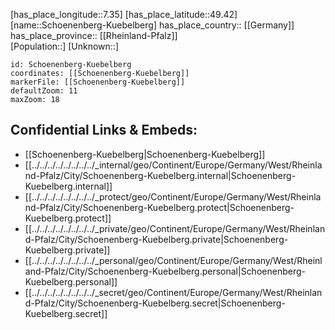 ﻿---
location: [49.42,7.35] 
mapzoom: [7,12] 
mapmarker: city 
type: City
tags:
- geo/City


SpocWebEntityId: 34140
isDeleted: false
confidential: public

---
[has_place_longitude::7.35] 
[has_place_latitude::49.42] 
[name::Schoenenberg-Kuebelberg] 
has_place_country:: [[Germany]]  
has_place_province:: [[Rheinland-Pfalz]]  
[Population::] 
[Unknown::] 


```leaflet
id: Schoenenberg-Kuebelberg
coordinates: [[Schoenenberg-Kuebelberg]] 
markerFile: [[Schoenenberg-Kuebelberg]] 
defaultZoom: 11 
maxZoom: 18
```


## Confidential Links & Embeds: 
- [[Schoenenberg-Kuebelberg|Schoenenberg-Kuebelberg]]  
- [[../../../../../../../../_internal/geo/Continent/Europe/Germany/West/Rheinland-Pfalz/City/Schoenenberg-Kuebelberg.internal|Schoenenberg-Kuebelberg.internal]] 
- [[../../../../../../../../_protect/geo/Continent/Europe/Germany/West/Rheinland-Pfalz/City/Schoenenberg-Kuebelberg.protect|Schoenenberg-Kuebelberg.protect]] 
- [[../../../../../../../../_private/geo/Continent/Europe/Germany/West/Rheinland-Pfalz/City/Schoenenberg-Kuebelberg.private|Schoenenberg-Kuebelberg.private]] 
- [[../../../../../../../../_personal/geo/Continent/Europe/Germany/West/Rheinland-Pfalz/City/Schoenenberg-Kuebelberg.personal|Schoenenberg-Kuebelberg.personal]] 
- [[../../../../../../../../_secret/geo/Continent/Europe/Germany/West/Rheinland-Pfalz/City/Schoenenberg-Kuebelberg.secret|Schoenenberg-Kuebelberg.secret]] 
